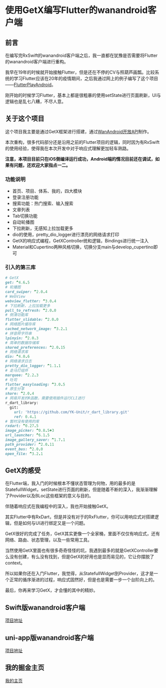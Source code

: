 # 使用GetX编写Flutter的wanandroid客户端

## 前言

在编写完RxSwift的wanandroid客户端之后，我一直都在犹豫是否需要将Flutter的wanandroid客户端进行重构。

我早在19年的时候就开始接触Flutter，但是还在不停的CV与照葫芦画瓢。比较系统的学习Flutter应该在20年的疫情期间，之后我通过网上的例子编写了这个项目——[FlutterPlayAndroid](https://github.com/seasonZhu/FlutterPlayAndroid)。

刚开始的时候学习Flutter，基本上都是很粗暴的使用setState进行页面刷新，UI与逻辑也是乱七八糟，不尽人意。

## 关于这个项目

这个项目我主要是通过GetX框架进行搭建，通过[WanAndroid开放API](https://www.wanandroid.com/)制作。

本次重构，很多代码部分还是沿用之前的Flutter项目的逻辑，同时因为有RxSwift的使用经验，使得我在本次开发中对于响应式理解更加轻车熟路。

**注意，本项目目前只在iOS侧编译运行成功，Android端的情况目前还在调试，如果有问题，还欢迎大家指点一二。**

### 功能说明

* 首页、项目、体系、我的，四大模块
* 登录注册功能
* 搜索功能：热门搜索、输入搜索
* 文章列表
* Tab切换功能
* 自动轮播图
* 下拉刷新，无感知上拉加载更多
* dio的使用，pretty_dio_logger进行漂亮的网络请求打印
* GetX的响应式编程，GetXController统和逻辑，Bindings进行统一注入
* Material和Cupertino两种风格切换，切换分支main与develop_cupertino即可

### 引入的第三库

```ruby
# GetX
get: ^4.6.5
# 轮播图
card_swiper: ^2.0.4
# WebView
webview_flutter: ^3.0.4
# 下拉刷新，上拉加载更多
pull_to_refresh: ^2.0.0
# 侧滑功能库
flutter_slidable: ^2.0.0
# 网络图片缓存库
cached_network_image: ^3.2.1
# 拼音转字符串
lpinyin: ^2.0.3
# 简单的数据存储库
shared_preferences: ^2.0.15
# 网络请求库
dio: ^4.0.6
# 网络请求日志
pretty_dio_logger: ^1.1.1
# 走马灯组件
marquee: ^2.2.3
# 吐司
flutter_easyloading: ^3.0.5
# 原生分享
share: ^2.0.4
# 网易开发的R函数，需要使用插件运行CLI进行
r_dart_library:
  git:
    url: 'https://github.com/YK-Unit/r_dart_library.git'
    ref: 0.4.1
# 暂时没有使用的库
rxdart: ^0.27.5
image_picker: ^0.8.5+3
url_launcher: ^6.1.5
image_gallery_saver: ^1.7.1
path_provider: ^2.0.11
event_bus: ^2.0.0
open_file: ^3.2.1
```

## GetX的感受

在Flutter端，我入门的时候根本不懂状态管理为何物，用的最多的是StatefullWidget，setState进行页面的刷新，但是随着不断的深入，我渐渐理解了Provider以及BLoc这些框架的意义与目的。

伴随着响应式在我编程中的深入，我也开始接触GetX。

其实Flutter中有RxDart，但是并没有对于的RxFlutter，你可以用响应式对搭建逻辑，但是如何与UI进行绑定又是一个问题。

GetX很好的完成了任务，GetX其实更像一个全家桶，里面不仅仅有响应式，还有网络、路由、状态管理，以及一些常用工具。

当然使用GetX里面也有很多奇奇怪怪的坑，我遇到最多的就是GetXController要么没有创建，有么没有找到，但是GetX的好用也是显而易见的，它让你摆脱了context。

所以如果你还在入门Flutter，我觉得，从StatefullWidget到Provider，这才是一个正常的循序渐进的过程，响应式固然好，但是也是需要一步一个台阶向上的。

最后，你再来学习GetX，才会懂的其中的精妙。

## Swift版wanandroid客户端

[项目地址](https://github.com/seasonZhu/RxStudy)

## uni-app版wanandroid客户端

[项目地址](https://github.com/seasonZhu/UniAppPlayAndroid)

## 我的掘金主页

[我的主页](https://juejin.cn/user/4353721778057997)